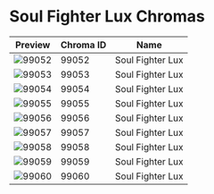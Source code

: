 # Soul Fighter Lux Chromas



| Preview | Chroma ID | Name |
|---------|-----------|------|
| ![99052](https://raw.communitydragon.org/latest/plugins/rcp-be-lol-game-data/global/default/v1/champion-chroma-images/99/99052.png) | 99052 | Soul Fighter Lux |
| ![99053](https://raw.communitydragon.org/latest/plugins/rcp-be-lol-game-data/global/default/v1/champion-chroma-images/99/99053.png) | 99053 | Soul Fighter Lux |
| ![99054](https://raw.communitydragon.org/latest/plugins/rcp-be-lol-game-data/global/default/v1/champion-chroma-images/99/99054.png) | 99054 | Soul Fighter Lux |
| ![99055](https://raw.communitydragon.org/latest/plugins/rcp-be-lol-game-data/global/default/v1/champion-chroma-images/99/99055.png) | 99055 | Soul Fighter Lux |
| ![99056](https://raw.communitydragon.org/latest/plugins/rcp-be-lol-game-data/global/default/v1/champion-chroma-images/99/99056.png) | 99056 | Soul Fighter Lux |
| ![99057](https://raw.communitydragon.org/latest/plugins/rcp-be-lol-game-data/global/default/v1/champion-chroma-images/99/99057.png) | 99057 | Soul Fighter Lux |
| ![99058](https://raw.communitydragon.org/latest/plugins/rcp-be-lol-game-data/global/default/v1/champion-chroma-images/99/99058.png) | 99058 | Soul Fighter Lux |
| ![99059](https://raw.communitydragon.org/latest/plugins/rcp-be-lol-game-data/global/default/v1/champion-chroma-images/99/99059.png) | 99059 | Soul Fighter Lux |
| ![99060](https://raw.communitydragon.org/latest/plugins/rcp-be-lol-game-data/global/default/v1/champion-chroma-images/99/99060.png) | 99060 | Soul Fighter Lux |